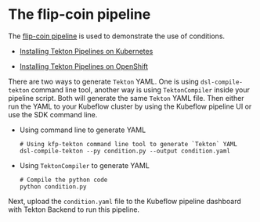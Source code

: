 # The flip-coin pipeline

The [flip-coin pipeline](https://github.com/kubeflow/pipelines/blob/master/samples/core/condition/condition.py)
is used to demonstrate the use of conditions.

* [Installing Tekton Pipelines on Kubernetes](https://github.com/tektoncd/pipeline/blob/master/docs/install.md#installing-tekton-pipelines-on-kubernetes) 

* [Installing Tekton Pipelines on OpenShift](https://github.com/tektoncd/pipeline/blob/master/docs/install.md#installing-tekton-pipelines-on-openshift)

There are two ways to generate `Tekton` YAML. One is using `dsl-compile-tekton` command line tool, another way is using `TektonCompiler` inside your pipeline script. Both will generate the same `Tekton` YAML file. Then either run the YAML to your Kubeflow cluster by using the Kubeflow pipeline UI or use the SDK command line.

* Using command line to generate YAML

    ```
    # Using kfp-tekton command line tool to generate `Tekton` YAML
    dsl-compile-tekton --py condition.py --output condition.yaml
    ```

* Using `TektonCompiler` to generate YAML
    ```
    # Compile the python code
    python condition.py
    ```

Next, upload the `condition.yaml` file to the Kubeflow pipeline dashboard with Tekton Backend to run this pipeline.
